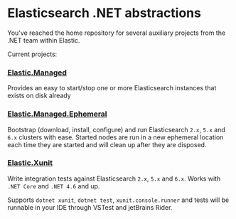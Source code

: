 # Elasticsearch .NET abstractions

You've reached the home repository for several auxiliary projects from the .NET team within Elastic.



Current projects:

### [Elastic.Managed](src/Elastic.Managed/README.md)
Provides an easy to start/stop one or more Elasticsearch instances that exists on disk already
 
### [Elastic.Managed.Ephemeral](src/Elastic.Managed.Ephemeral/README.md)
 
Bootstrap (download, install, configure) and run Elasticsearch `2.x`, `5.x` and `6.x` clusters with ease.
Started nodes are run in a new ephemeral location each time they are started and will clean up after they 
are disposed.
 
### [Elastic.Xunit](src/Elastic.Xunit/README.md)

Write integration tests against Elasticsearch `2.x`, `5.x` and `6.x`.
Works with `.NET Core` and `.NET 4.6` and up.

Supports `dotnet xunit`, `dotnet test`, `xunit.console.runner` and tests will be runnable in your IDE through VSTest and jetBrains Rider.




